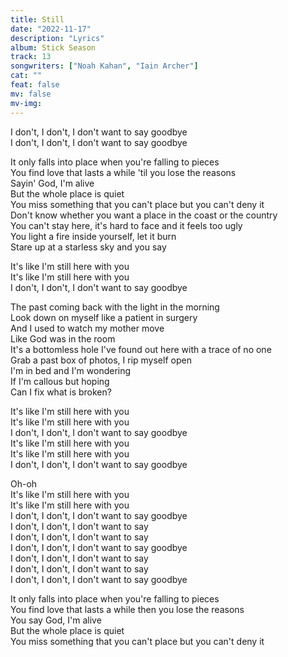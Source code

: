 ```yaml
---
title: Still
date: "2022-11-17"
description: "Lyrics"
album: Stick Season
track: 13
songwriters: ["Noah Kahan", "Iain Archer"]
cat: ""
feat: false
mv: false
mv-img:
---
```


<p className="intro">
I don't, I don't, I don't want to say goodbye <br />
I don't, I don't, I don't want to say goodbye <br />
</p>
<p className="verse-one">
It only falls into place when you're falling to pieces <br />
You find love that lasts a while 'til you lose the reasons <br />
Sayin' God, I'm alive <br />
But the whole place is quiet <br />
You miss something that you can't place but you can't deny it <br />
Don't know whether you want a place in the coast or the country <br />
You can't stay here, it's hard to face and it feels too ugly <br />
You light a fire inside yourself, let it burn <br />
Stare up at a starless sky and you say <br />
</p>
<p className="chorus">
It's like I'm still here with you <br />
It's like I'm still here with you <br />
I don't, I don't, I don't want to say goodbye <br />
</p>
<p className="verse-two">
The past coming back with the light in the morning <br />
Look down on myself like a patient in surgery <br />
And I used to watch my mother move <br />
Like God was in the room <br />
It's a bottomless hole I've found out here with a trace of no one <br />
Grab a past box of photos, I rip myself open <br />
I'm in bed and I'm wondering <br />
If I'm callous but hoping <br />
Can I fix what is broken? <br />
</p>
<p className="chorus">
It's like I'm still here with you <br />
It's like I'm still here with you <br />
I don't, I don't, I don't want to say goodbye <br />
It's like I'm still here with you <br />
It's like I'm still here with you <br />
I don't, I don't, I don't want to say goodbye <br />
</p>
<p className="bridge">
Oh-oh <br />
It's like I'm still here with you <br />
It's like I'm still here with you <br />
I don't, I don't, I don't want to say goodbye <br />
I don't, I don't, I don't want to say <br />
I don't, I don't, I don't want to say <br />
I don't, I don't, I don't want to say goodbye <br />
I don't, I don't, I don't want to say <br />
I don't, I don't, I don't want to say <br />
I don't, I don't, I don't want to say goodbye <br />
</p>
<p className="outro">
It only falls into place when you're falling to pieces <br />
You find love that lasts a while then you lose the reasons <br />
You say God, I'm alive <br />
But the whole place is quiet <br />
You miss something that you can't place but you can't deny it <br />
</p>
